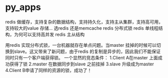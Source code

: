 # py_apps
redis 做缓存，支持复杂的数据结构，支持持久化，支持主从集群，支持高可用，支持较大的value 存储...
选redis 还是memcache
redis 分布式锁
redis 单线程结构，为何可以支持高并发
redis 主从结构

用redis 实现分布式锁，一台机器就存在单点问题。当master 挂掉的时候可以切换到slave。这又带来了新问题，由于redis 的复制是异步的，因此我们不能保证同时只有一个客户端获得锁。
一个显然的竞态条件：
1.Client A在master 上面成功获得了锁
2.master 在数据同步到slave 之前挂掉
3.slave 升级成为master
4.Client B申请了同样的资源的锁，成功了！
